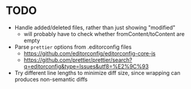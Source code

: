 # TODO

* Handle added/deleted files, rather than just showing "modified"
  * will probably have to check whether fromContent/toContent are empty
* Parse `prettier` options from .editorconfig files
  * https://github.com/editorconfig/editorconfig-core-js
  * https://github.com/prettier/prettier/search?q=editorconfig&type=Issues&utf8=%E2%9C%93
* Try different line lengths to minimize diff size, since wrapping can produces non-semantic diffs

